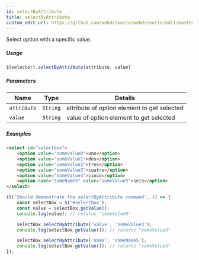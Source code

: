 ```yaml
---
id: selectByAttribute
title: selectByAttribute
custom_edit_url: https://github.com/webdriverio/webdriverio/edit/master/packages/webdriverio/src/commands/element/selectByAttribute.js
---
```


Select option with a specific value.

##### Usage

```js
$(selector).selectByAttribute(attribute, value)
```

##### Parameters

| Name | Type | Details |
| ---- | ---- | ------- |
| <code><var>attribute</var></code> | <code>String</code> | attribute of option element to get selected |
| <code><var>value</var></code> | <code>String</code> | value of option element to get selected |

##### Examples

```html example.html
<select id="selectbox">
    <option value="someValue0">uno</option>
    <option value="someValue1">dos</option>
    <option value="someValue2">tres</option>
    <option value="someValue3">cuatro</option>
    <option value="someValue4">cinco</option>
    <option name="someName5" value="someValue5">seis</option>
</select>
```

```js selectByAttribute.js
it('Should demonstrate the selectByAttribute command', () => {
    const selectBox = $('#selectbox');
    const value = selectBox.getValue();
    console.log(value); // returns "someValue0"

    selectBox.selectByAttribute('value', 'someValue3');
    console.log(selectBox.getValue()); // returns "someValue3"

    selectBox.selectByAttribute('name', 'someName5');
    console.log(selectBox.getValue()); // returns "someValue5"
});
```

